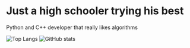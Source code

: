 # Just a high schooler trying his best

Python and C++ developer that really likes algorithms

![Top Langs](https://github-readme-stats.vercel.app/api/top-langs/?username=ecjiang016&theme=ayu-mirage&hide_border=true&langs_count=10&card_width=300&layout=compact)
![GitHub stats](https://github-readme-stats.vercel.app/api?username=ecjiang016&theme=ayu-mirage&hide_border=true&show_icons=true&count_private=true)
